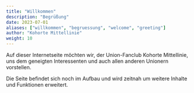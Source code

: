 ```yaml
---
title: "Willkommen"
description: "Begrüßung"
date: 2023-07-01
aliases: ["willkommen", "begruessung", "welcome", "greeting"]
author: "Kohorte Mittellinie"
weight: 10
---
```


Auf dieser Internetseite möchten wir, der Union-Fanclub Kohorte Mittellinie,
uns dem geneigten Interessenten und auch allen anderen Unionern vorstellen.

Die Seite befindet sich noch im Aufbau und wird zeitnah um weitere Inhalte und
Funktionen erweitert.
